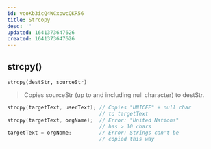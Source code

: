 ```yaml
---
id: vcoKb3icQ4WCxpwcQKR56
title: Strcopy
desc: ''
updated: 1641373647626
created: 1641373647626
---
```


## strcpy()

`strcpy(destStr, sourceStr)`

> Copies sourceStr (up to and including null character) to destStr.	

```cpp
strcpy(targetText, userText); // Copies "UNICEF" + null char 
                              // to targetText 
strcpy(targetText, orgName);  // Error: "United Nations" 
                              // has > 10 chars
targetText = orgName;         // Error: Strings can't be 
                              // copied this way
```
